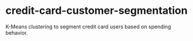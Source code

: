 # credit-card-customer-segmentation
K-Means clustering to segment credit card users based on spending behavior.
